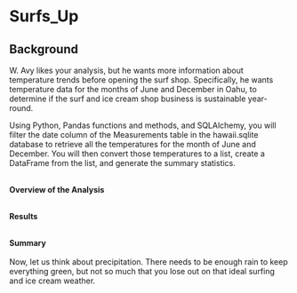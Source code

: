 # Surfs_Up

## Background<br>

W. Avy likes your analysis, but he wants more information about temperature trends before opening the surf shop. Specifically, he wants temperature data for the months of June and December in Oahu, to determine if the surf and ice cream shop business is sustainable year-round.<br>

Using Python, Pandas functions and methods, and SQLAlchemy, you will filter the date column of the Measurements table in the hawaii.sqlite database to retrieve all the temperatures for the month of June and December. You will then convert those temperatures to a list, create a DataFrame from the list, and generate the summary statistics.<br><br>

**Overview of the Analysis**<br><br>

**Results**<br><br>

**Summary**<br><br>
Now, let us think about precipitation. There needs to be enough rain to keep everything green, but not so much that you lose out on that ideal surfing and ice cream weather.
